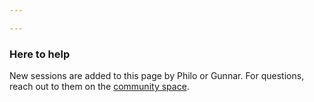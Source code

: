 ```yaml
---

---
```

### Here to help

New sessions are added to this page by Philo or Gunnar. For questions, reach out to them on the [community space](https://community.webmonetization.org/).